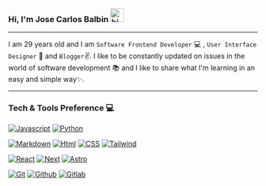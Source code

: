 ### **Hi, I'm Jose Carlos Balbin** <img src="https://user-images.githubusercontent.com/1303154/88677602-1635ba80-d120-11ea-84d8-d263ba5fc3c0.gif" width="28px" height="28px" alt="hi">

---

I am 29 years old and I am  `Software Frontend Developer` 💻 , `User Interface Designer` 📱 and `Blogger`✌️. I like to be constantly updated on issues in the world of software development 📚 and I like to share what I'm learning in an easy and simple way✨.

---
### Tech & Tools Preference 💻
[![Javascript](https://img.shields.io/badge/Javascript-fefce8?style=for-the-badge&logo=javascript&logoColor=facc15&labelColor=1c1917)]()
[![Python](https://img.shields.io/badge/Python-eff6ff?style=for-the-badge&logo=python&logoColor=facc15&labelColor=1c1917)]()

[![Markdown](https://img.shields.io/badge/Markdown-fafaf9?style=for-the-badge&logo=markdown&logoColor=fafaf9&labelColor=1c1917)]()
[![Html](https://img.shields.io/badge/Html-fff7ed?style=for-the-badge&logo=html5&logoColor=fb923c&labelColor=1c1917)]()
[![CSS](https://img.shields.io/badge/CSS-eff6ff?style=for-the-badge&logo=css3&logoColor=2563eb&labelColor=1c1917)]()
[![Tailwind](https://img.shields.io/badge/Tailwind-ecfeff?style=for-the-badge&logo=tailwindcss&logoColor=22d3ee&labelColor=1c1917)]()

[![React](https://img.shields.io/badge/React-f0f9ff?style=for-the-badge&logo=react&logoColor=38bdf8&labelColor=1c1917)]()
[![Next](https://img.shields.io/badge/Next-fafaf9?style=for-the-badge&logo=next.js&logoColor=fafaf9&labelColor=1c1917)]()
[![Astro](https://img.shields.io/badge/Astro-fff7ed?style=for-the-badge&logo=astro&logoColor=fb923c&labelColor=1c1917)]()

[![Git](https://img.shields.io/badge/Git-fff1f2?style=for-the-badge&logo=git&logoColor=fb7185&labelColor=1c1917)]()
[![Github](https://img.shields.io/badge/Github-fafaf9?style=for-the-badge&logo=github&logoColor=fafaf9&labelColor=1c1917)]()
[![Gitlab](https://img.shields.io/badge/Gitlab-fff7ed?style=for-the-badge&logo=gitlab&logoColor=ea580c&labelColor=1c1917)]()


<!--
**jcbalbdev/jcbalbdev** is a ✨ _special_ ✨ repository because its `README.md` (this file) appears on your GitHub profile.

Here are some ideas to get you started:

- 🔭 I’m currently working on ...
- 🌱 I’m currently learning ...
- 👯 I’m looking to collaborate on ...
- 🤔 I’m looking for help with ...
- 💬 Ask me about ...
- 📫 How to reach me: ...
- 😄 Pronouns: ...
- ⚡ Fun fact: ...
-->

